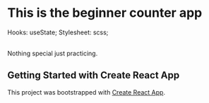 # This is the beginner counter app 

Hooks: useState; 
Stylesheet: scss;

<br>
Nothing special just practicing.




## Getting Started with Create React App

This project was bootstrapped with [Create React App](https://github.com/facebook/create-react-app).

